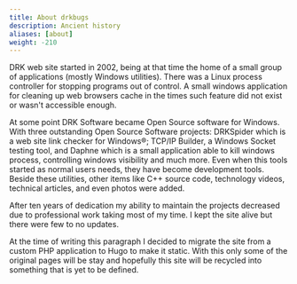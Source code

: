 ```yaml
---
title: About drkbugs
description: Ancient history
aliases: [about]
weight: -210
---
```


DRK web site started in 2002, being at that time the home of a small group of applications (mostly Windows utilities).
There was a Linux process controller for stopping programs out of control.
A small windows application for cleaning up web browsers cache in the times such feature did not exist or wasn't accessible enough.

At some point DRK Software became Open Source software for Windows.
With three outstanding Open Source Software projects: DRKSpider which is a web site link checker for Windows®; TCP/IP Builder, a Windows Socket testing tool, and  Daphne which is a small application able to kill windows process, controlling windows visibility and much more.
Even when this tools started as normal users needs, they have become development tools.
Beside these utilities, other items like C++ source code, technology videos, technical articles, and even photos were added.

After ten years of dedication my ability to maintain the projects decreased due to professional work taking most of my time.
I kept the site alive but there were few to no updates.

At the time of writing this paragraph I decided to migrate the site from a custom PHP application to Hugo to make it static.
With this only some of the original pages will be stay and hopefully this site will be recycled into something that is yet to be defined.
